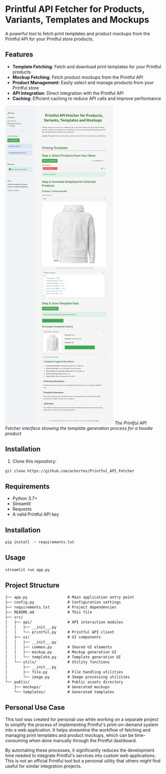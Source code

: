 # Printful API Fetcher for Products, Variants, Templates and Mockups

A powerful tool to fetch print templates and product mockups from the Printful API for your Printful store products.

## Features

- **Template Fetching**: Fetch and download print templates for your Printful products
- **Mockup Fetching**: Fetch product mockups from the Printful API
- **Product Management**: Easily select and manage products from your Printful store
- **API Integration**: Direct integration with the Printful API
- **Caching**: Efficient caching to reduce API calls and improve performance

![Printful API Fetcher Interface](preview.png)
*The Printful API Fetcher interface showing the template generation process for a hoodie product*

## Installation

1. Clone this repository:
```bash
git clone https://github.com/achortex/Printful_API_Fetcher
```

## Requirements

- Python 3.7+
- Streamlit
- Requests
- A valid Printful API key

## Installation

```bash
pip install -r requirements.txt
```

## Usage

```bash
streamlit run app.py
```

## Project Structure

```
├── app.py                  # Main application entry point
├── config.py               # Configuration settings
├── requirements.txt        # Project dependencies
├── README.md               # This file
├── src/
│   ├── api/                # API interaction modules
│   │   ├── __init__.py
│   │   └── printful.py     # Printful API client
│   ├── ui/                 # UI components
│   │   ├── __init__.py
│   │   ├── common.py       # Shared UI elements
│   │   ├── mockup.py       # Mockup generation UI
│   │   └── template.py     # Template generation UI
│   └── utils/              # Utility functions
│       ├── __init__.py
│       ├── file.py         # File handling utilities
│       └── image.py        # Image processing utilities
└── public/                 # Public assets directory
    ├── mockups/            # Generated mockups
    └── templates/          # Generated templates
```

## Personal Use Case

This tool was created for personal use while working on a separate project to simplify the process of implementing Printful's print-on-demand system into a web application. It helps streamline the workflow of fetching and managing print templates and product mockups, which can be time-consuming when done manually through the Printful dashboard.

By automating these processes, it significantly reduces the development time needed to integrate Printful's services into custom web applications. This is not an official Printful tool but a personal utility that others might find useful for similar integration projects.
